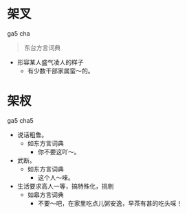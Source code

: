 # 架叉
ga5 cha
> 东台方言词典
- 形容某人盛气凌人的样子
  - 有少数干部家属蛮～的。

# 架杈
ga5 cha5
+ 说话粗鲁。
  * 如东方言词典
    - 你不要这吖～。
+ 武断。
  * 如东方言词典
    - 这个人～唻。
+ 生活要求高人一等，搞特殊化，挑剔
  * 如皋方言词典
    - 不要～吧，在家里吃点儿粥安逸，早茶有甚的吃头啋！

